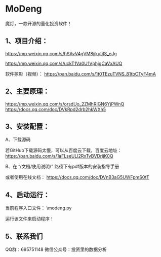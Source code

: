 # MoDeng

魔灯，一款开源的量化投资软件！



1、项目介绍：
------------
https://mp.weixin.qq.com/s/hSAvV4gVM8jjkutiIS_eJg

https://mp.weixin.qq.com/s/uckT1Va0U1VphjgCaVxAUQ

软件掠影（视频）：
https://pan.baidu.com/s/1t0TEzuTVNS_81tbCTyF4mA



2、主要原理：
------------
https://mp.weixin.qq.com/s/orsdUo_2ZMhRIGN6YjPWnQ
https://docs.qq.com/doc/DVkRpd2drb2hkWXh5


3、安装配置：
------------

  A、下载源码

  若GitHub下载源码太慢，可以从百度云下载，百度云地址：
  https://pan.baidu.com/s/1aFLseULl2RxTvBVDrijK0Q


  B、在 “/文档/使用说明/” 路径下有pdf版本的安装指导手册

  或者使用在线文档：
  https://docs.qq.com/doc/DVnB3aG5UWFpmS0tT


4、启动运行：
------------
当前程序入口文件：
\modeng.py

运行该文件来启动程序！



5、联系我们
------------

QQ群：695751148
微信公众号：投资里的数据分析


